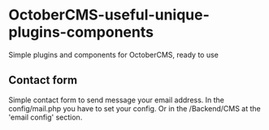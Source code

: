 # OctoberCMS-useful-unique-plugins-components
Simple plugins and components for OctoberCMS, ready to use

<h2>Contact form</h2>
  <p>
  Simple contact form to send message your email address. In the config/mail.php you have to set your config. Or in the /Backend/CMS at the 'email config' section.
  </p>
